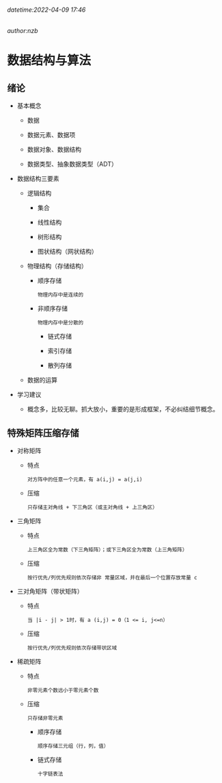 ###### datetime:2022-04-09 17:46

###### author:nzb

# 数据结构与算法

## 绪论

* 基本概念

    * 数据

    * 数据元素、数据项

    * 数据对象、数据结构

    * 数据类型、抽象数据类型（ADT）

* 数据结构三要素

    * 逻辑结构

        * 集合

        * 线性结构

        * 树形结构

        * 图状结构（网状结构）

    * 物理结构（存储结构）

        * 顺序存储

          `物理内存中是连续的`

        * 非顺序存储

          `物理内存中是分散的`

            * 链式存储

            * 索引存储

            * 散列存储

    * 数据的运算

* 学习建议

    * 概念多，比较无聊。抓大放小，重要的是形成框架，不必纠结细节概念。

## 特殊矩阵压缩存储

* 对称矩阵

    * 特点

      `对方阵中的任意一个元素，有 a(i,j) = a(j,i)`

    * 压缩

      `只存储主对角线 + 下三角区（或主对角线 + 上三角区）`

* 三角矩阵

    * 特点

      `上三角区全为常数（下三角矩阵）；或下三角区全为常数（上三角矩阵）`

    * 压缩

      `按行优先/列优先规则依次存储非 常量区域，并在最后一个位置存放常量 c`

* 三对角矩阵（带状矩阵）

    * 特点

      `当 |i - j| > 1时，有 a (i,j) = 0（1 <= i, j<=n）`

    * 压缩

      `按行优先/列优先规则依次存储带状区域`

* 稀疏矩阵

    * 特点

      `非零元素个数远小于零元素个数`

    * 压缩

      `只存储非零元素`

        * 顺序存储

          `顺序存储三元组（行，列，值）`

        * 链式存储

          `十字链表法`
